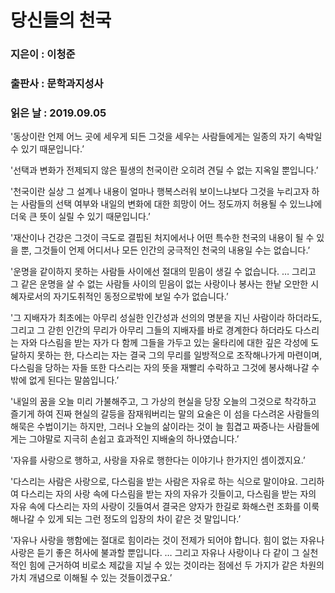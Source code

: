 # 당신들의 천국
### 지은이 : 이청준
### 출판사 : 문학과지성사
### 읽은 날 : 2019.09.05

'동상이란 언제 어느 곳에 세우게 되든 그것을 세우는 사람들에게는 일종의 자기 속박일 수 있기 때문입니다.’

'선택과 변화가 전제되지 않은 필생의 천국이란 오히려 견딜 수 없는 지옥일 뿐입니다.’

'천국이란 실상 그 설계나 내용이 얼마나 행복스러워 보이느냐보다 그것을 누리고자 하는 사람들의 선택 여부와 내일의 변화에 대한 희망이 어느 정도까지 허용될 수 있느냐에 더욱 큰 뜻이 실릴 수 있기 때문입니다.’

'재산이나 건강은 그것이 극도로 결핍된 처지에서나 어떤 특수한 천국의 내용이 될 수 있을 뿐, 그것들이 언제 어디서나 모든 인간의 궁극적인 천국의 내용일 수는 없습니다.’

'운명을 같이하지 못하는 사람들 사이에선 절대의 믿음이 생길 수 없습니다. … 그리고 그 같은 운명을 살 수 없는 사람들 사이의 믿음이 없는 사랑이나 봉사는 한낱 오만한 시혜자로서의 자기도취적인 동정으로밖에 보일 수가 없습니다.’

'그 지배자가 최초에는 아무리 성실한 인간성과 선의의 명분을 지닌 사람이라 하더라도, 그리고 그 갇힌 인간의 무리가 아무리 그들의 지배자를 바로 경계한다 하더라도 다스리는 자와 다스림을 받는 자가 다 함께 그들을 가두고 있는 울타리에 대한 깊은 각성에 도달하지 못하는 한, 다스리는 자는 결국 그의 무리를 일방적으로 조작해나가게 마련이며, 다스림을 당하는 자들 또한 다스리는 자의 뜻을 재빨리 수락하고 그것에 봉사해나갈 수밖에 없게 된다는 말씀입니다.’

'내일의 꿈을 오늘 미리 가불해주고, 그 가상의 현실을 당장 오늘의 그것으로 착각하고 즐기게 하여 진짜 현실의 갈등을 잠재워버리는 말의 요술은 이 섬을 다스려온 사람들의 해묵은 수법이기는 하지만, 그러나 오늘의 삶이라는 것이 늘 힘겹고 짜증나는 사람들에게는 그야말로 지극히 손쉽고 효과적인 지배술의 하나였습니다.’

'자유를 사랑으로 행하고, 사랑을 자유로 행한다는 이야기나 한가지인 셈이겠지요.’

'다스리는 사람은 사랑으로, 다스림을 받는 사람은 자유로 하는 식으로 말이야요. 그리하여 다스리는 자의 사랑 속에 다스림을 받는 자의 자유가 깃들이고, 다스림을 받는 자의 자유 속에 다스리는 자의 사랑이 깃들여서 결국은 양자가 한길로 화해스런 조화를 이룩해나갈 수 있게 되는 그런 정도의 입장의 차이 같은 것 말입니다.’

'자유나 사랑을 행함에는 절대로 힘이라는 것이 전제가 되어야 합니다. 힘이 없는 자유나 사랑은 듣기 좋은 허사에 불과할 뿐입니다. … 그리고 자유나 사랑이나 다 같이 그 실천적인 힘에 근거하여 비로소 제값을 지닐 수 있는 것이라는 점에선 두 가지가 같은 차원의 가치 개념으로 이해될 수 있는 것들이겠구요.’